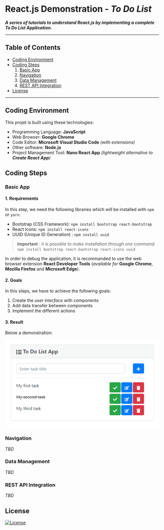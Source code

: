 # React.js Demonstration - *To Do List*

***A series of tutorials to understand React.js by implementing a complete To Do List Application.***

---

## Table of Contents

- [Coding Environment](#coding-environment)
- [Coding Steps](#coding-steps)
  1. [Basic App](#basic-app)
  2. [Navigation](#navigation)
  3. [Data Management](#data-management)
  4. [REST API Integration](#rest-api-integration)
- [License](#license)

---

## Coding Environment

This projet is built using these technologies:

- Programming Language: **JavaScript**
- Web Browser: **Google Chrome**
- Code Editor: **Microsoft Visual Studio Code** *(with extensions)*
- Other software: **Node.js**
- Project Management Tool: **Nano React App** *(lightweight alternative to **Create React App**)*

## Coding Steps

### Basic App

#### 1. Requirements 

In this step, we need the following libraries which will be installed with `npm` or `yarn`: 

- Bootstrap (CSS Framework): `npm install bootstrap react-bootstrap`
- React Icons: `npm install react-icons`
- UUID (Unique ID Generation) : `npm install uuid`

> **Important** : *it is possible to make installation through one command:* `npm install bootstrap react-bootstrap react-icons uuid`

In order to debug the application, it is recommanded to use the web browser extension **React Developer Tools** (*available for* **Google Chrome**, **Mozilla Firefox** and **Microsoft Edge**).

#### 2. Goals

In this steps, we have to achieve the following goals: 

1. Create the *user interface* with components
2. Add data transfer between components
3. Implement the different actions

#### 3. Result

Below a demonstration:

![demo with ScreenToGif](demo.gif)

### Navigation

*TBD*

### Data Management

*TBD*

### REST API Integration

*TBD*

## License

[![License](http://img.shields.io/:license-mit-blue.svg?style=flat-square)](http://opensource.org/licenses/mit-license.php)
